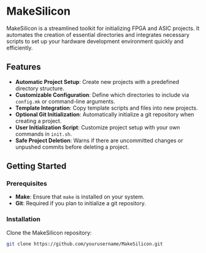# MakeSilicon

MakeSilicon is a streamlined toolkit for initializing FPGA and ASIC projects. It automates the creation of essential directories and integrates necessary scripts to set up your hardware development environment quickly and efficiently.

## Features

- **Automatic Project Setup**: Create new projects with a predefined directory structure.
- **Customizable Configuration**: Define which directories to include via `config.mk` or command-line arguments.
- **Template Integration**: Copy template scripts and files into new projects.
- **Optional Git Initialization**: Automatically initialize a git repository when creating a project.
- **User Initialization Script**: Customize project setup with your own commands in `init.sh`.
- **Safe Project Deletion**: Warns if there are uncommitted changes or unpushed commits before deleting a project.

## Getting Started

### Prerequisites

- **Make**: Ensure that `make` is installed on your system.
- **Git**: Required if you plan to initialize a git repository.

### Installation

Clone the MakeSilicon repository:

```bash
git clone https://github.com/yourusername/MakeSilicon.git